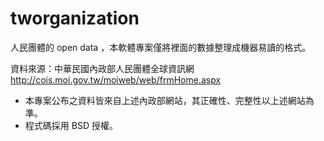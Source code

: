 tworganization
==============

人民團體的 open data ，本軟體專案僅將裡面的數據整理成機器易讀的格式。

資料來源：中華民國內政部人民團體全球資訊網
http://cois.moi.gov.tw/moiweb/web/frmHome.aspx

  * 本專案公布之資料皆來自上述內政部網站，其正確性、完整性以上述網站為準。
  * 程式碼採用 BSD 授權。
